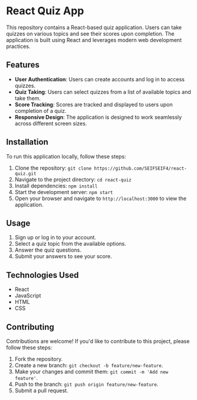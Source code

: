 # React Quiz App

This repository contains a React-based quiz application. Users can take quizzes on various topics and see their scores upon completion. The application is built using React and leverages modern web development practices.

## Features

- **User Authentication**: Users can create accounts and log in to access quizzes.
- **Quiz Taking**: Users can select quizzes from a list of available topics and take them.
- **Score Tracking**: Scores are tracked and displayed to users upon completion of a quiz.
- **Responsive Design**: The application is designed to work seamlessly across different screen sizes.

## Installation

To run this application locally, follow these steps:

1. Clone the repository: `git clone https://github.com/SEIFSEIF4/react-quiz.git`
2. Navigate to the project directory: `cd react-quiz`
3. Install dependencies: `npm install`
4. Start the development server: `npm start`
5. Open your browser and navigate to `http://localhost:3000` to view the application.

## Usage

1. Sign up or log in to your account.
2. Select a quiz topic from the available options.
3. Answer the quiz questions.
4. Submit your answers to see your score.

## Technologies Used

- React
- JavaScript
- HTML
- CSS

## Contributing

Contributions are welcome! If you'd like to contribute to this project, please follow these steps:

1. Fork the repository.
2. Create a new branch: `git checkout -b feature/new-feature`.
3. Make your changes and commit them: `git commit -m 'Add new feature'`.
4. Push to the branch: `git push origin feature/new-feature`.
5. Submit a pull request.

